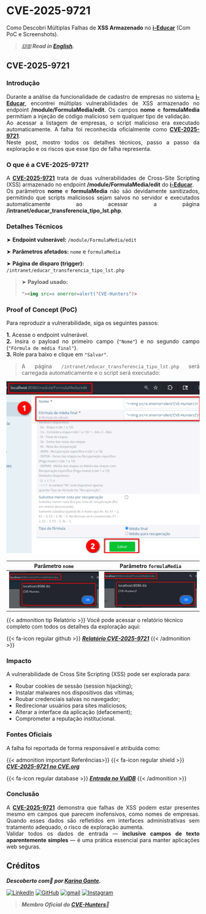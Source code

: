 # CVE-2025-9721


Como Descobri Múltiplas Falhas de **XSS Armazenado** no <b><a href="https://github.com/portabilis/i-educar" target=_blank>i-Educar</a></b> (Com PoC e Screenshots).

<!--more-->

> ***🇺🇸 Read in [English](http://karinagante.github.io/cve-2025-9721/).***

## CVE-2025-9721

### Introdução

<p align="justify">Durante a análise da funcionalidade de cadastro de empresas no sistema <b><a href="https://github.com/portabilis/i-educar" target=_blank>i-Educar</a></b>, encontrei múltiplas vulnerabilidades de XSS armazenado no endpoint <b>/module/FormulaMedia/edit</b>. Os campos <b>nome</b> e <b>formulaMedia</b> permitiam a injeção de código malicioso sem qualquer tipo de validação. </br> Ao acessar a listagem de empresas, o script malicioso era executado automaticamente. A falha foi reconhecida oficialmente como <b><a href="https://www.cve.org/CVERecord?id=CVE-2025-9721" target=_blank>CVE-2025-9721</a></b>. </br> Neste post, mostro todos os detalhes técnicos, passo a passo da exploração e os riscos que esse tipo de falha representa. </p>

### O que é a CVE-2025-9721?

<p align="justify">A <b><a href="https://www.cve.org/CVERecord?id=CVE-2025-9721" target=_blank>CVE-2025-9721</a></b> trata de duas vulnerabilidades de Cross-Site Scripting (XSS) armazenado no endpoint <b>/module/FormulaMedia/edit</b> do <b><a href="https://github.com/portabilis/i-educar" target=_blank>i-Educar</a></b>. </br> Os parâmetros <b>nome</b> e <b>formulaMedia</b> não são devidamente sanitizados, permitindo que scripts maliciosos sejam salvos no servidor e executados automaticamente ao acessar a página <b>/intranet/educar_transferencia_tipo_lst.php</b>. </p>

### Detalhes Técnicos

➤ **Endpoint vulnerável:** `/module/FormulaMedia/edit`

➤ **Parâmetros afetados:** `nome` e `formulaMedia`

➤ **Página de disparo (trigger):** `/intranet/educar_transferencia_tipo_lst.php`

> ➤ **Payload usado:** 
> ```html
>"><img src=x onerror=alert('CVE-Hunters')>
>```

### Proof of Concept (PoC)

Para reproduzir a vulnerabilidade, siga os seguintes passos:

<p align="justify"><b>1.</b> Acesse o endpoint vulnerável. <br><b>2.</b> Insira o payload no primeiro campo (<code>"Nome"</code>) e no segundo campo (<code>"Fórmula de média final"</code>). <br><b>3.</b> Role para baixo e clique em <code>"Salvar"</code>.</p>

> <p align="justify">A página <code>/intranet/educar_transferencia_tipo_lst.php</code> será carregada automaticamente e o script será executado:</p>

<p align="center">
<img src="/images/CVE-2025-9721/PoC1.png">
</p>

|   Parâmetro `nome`         |    Parâmetro `formulaMedia`        |
|:------------:|:------------:|
| ![](/images/CVE-2025-9721/PoC2.png)    | ![](/images/CVE-2025-9721/PoC3.png)  |

{{< admonition tip Relatório >}} 
Você pode acessar o relatório técnico completo com todos os detalhes da exploração aqui:

{{< fa-icon regular github >}} 
***[Relatório CVE-2025-9721](https://github.com/KarinaGante/KG-Sec/blob/main/CVEs/i-Educar/CVE-2025-9721.md)***
{{< /admonition >}}

### Impacto

A vulnerabilidade de Cross Site Scripting (XSS) pode ser explorada para:

- Roubar cookies de sessão (session hijacking);
- Instalar malwares nos dispositivos das vítimas;
- Roubar credenciais salvas no navegador;
- Redirecionar usuários para sites maliciosos;
- Alterar a interface da aplicação (defacement);
- Comprometer a reputação institucional.

### Fontes Oficiais

A falha foi reportada de forma responsável e atribuída como:

{{< admonition important Referências>}} 
{{< fa-icon regular shield >}} 
***[CVE-2025-9721 no CVE.org](https://www.cve.org/CVERecord?id=CVE-2025-9721)***

{{< fa-icon regular database >}} 
***[Entrada no VulDB](https://vuldb.com/?id.322010)***
{{< /admonition >}}

### Conclusão

<p align="justify">A <b><a href="https://www.cve.org/CVERecord?id=CVE-2025-9721" target=_blank>CVE-2025-9721</a></b> demonstra que falhas de XSS podem estar presentes mesmo em campos que parecem inofensivos, como nomes de empresas. Quando esses dados são refletidos em interfaces administrativas sem tratamento adequado, o risco de exploração aumenta.</br> Validar todos os dados de entrada — <b>inclusive campos de texto aparentemente simples</b> — é uma prática essencial para manter aplicações web seguras.</p>

## Créditos

***Descoberto com💜 por [Karina Gante](https://karinagante.github.io/).***

[![LinkedIn](https://skillicons.dev/icons?i=linkedin&theme=dark)](https://www.linkedin.com/in/karina-gante/)
[![GitHub](https://skillicons.dev/icons?i=github&theme=dark)](https://www.github.com/KarinaGante/)
[![gmail](https://skillicons.dev/icons?i=gmail&theme=dark)](mailto:karina.gante1@gmail.com)
[![Instagram](https://skillicons.dev/icons?i=instagram&theme=dark)](https://www.instagram.com/karinovisk02/)

> ***Membro Oficial do [CVE-Hunters](https://www.cvehunters.com/)🏹***
